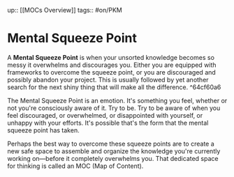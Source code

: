 up:: [[MOCs Overview]]
tags:: #on/PKM 

# Mental Squeeze Point
A **Mental Squeeze Point** is when your unsorted knowledge becomes so messy it overwhelms and discourages you. Either you are equipped with frameworks to overcome the squeeze point, or you are discouraged and possibly abandon your project. This is usually followed by yet another search for the next shiny thing that will make all the difference. ^64cf60a6

The Mental Squeeze Point is an emotion. It's something you feel, whether or not you're consciously aware of it. Try to be. Try to be aware of when you feel discouraged, or overwhelmed, or disappointed with yourself, or unhappy with your efforts. It's possible that's the form that the mental squeeze point has taken.

Perhaps the best way to overcome these squeeze points are to create a new safe space to assemble and organize the knowledge you're currently working on—before it completely overwhelms you. That dedicated space for thinking is called an MOC (Map of Content).
